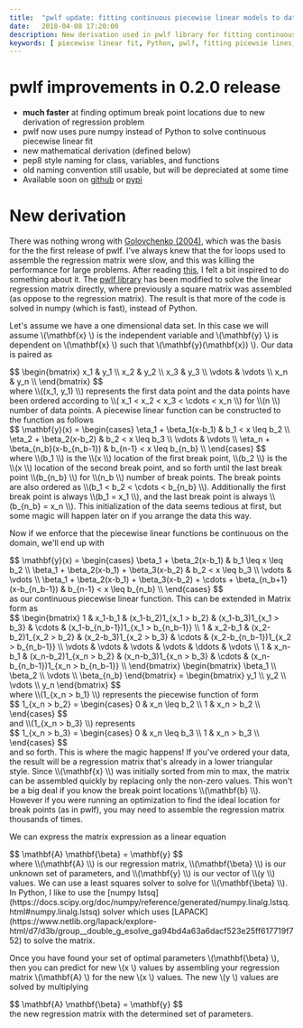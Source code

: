 ```yaml
---
title:  "pwlf update: fitting continuous piecewise linear models to data"
date:   2018-04-08 17:20:00
description: New derivation used in pwlf library for fitting continuous piecewise linear functions to data.
keywords: [ piecewise linear fit, Python, pwlf, fitting picewsie lines, best piecewise linear fit]
---
```


# pwlf improvements in 0.2.0 release
- **much faster** at finding optimum break point locations due to new derivation of regression problem
- pwlf now uses pure numpy instead of Python to solve continuous piecewise linear fit
- new mathematical derivation (defined below)
- pep8 style naming for class, variables, and functions
- old naming convention still usable, but will be depreciated at some time
- Available soon on [github](https://github.com/cjekel/piecewise_linear_fit_py) or [pypi](https://pypi.python.org/pypi/pwlf)

# New derivation

There was nothing wrong with [Golovchenko (2004)](https://golovchenko.org/docs/ContinuousPiecewiseLinearFit.pdf), which was the basis for the the first release of pwlf. I've always knew that the for loops used to assemble the regression matrix were slow, and this was killing the performance for large problems. After reading [this](https://www.regressionist.com/2018/02/07/continuous-piecewise-linear-fitting/), I felt a bit inspired to do something about it. The [pwlf library](https://github.com/cjekel/piecewise_linear_fit_py) has been modified to solve the linear regression matrix directly, where previously a square matrix was assembled (as oppose to the regression matrix). The result is that more of the code is solved in numpy (which is fast), instead of Python.

Let's assume we have a one dimensional data set. In this case we will assume <span>\\(\mathbf{x} \\)</span> is the independent variable and <span>\\(\mathbf{y} \\)</span> is dependent on <span>\\(\mathbf{x} \\)</span> such that <span>\\(\mathbf{y}(\mathbf{x}) \\)</span>. Our data is paired as
<div>
$$
\begin{bmatrix}
x_1 & y_1 \\
x_2 & y_2 \\
x_3 & y_3 \\
\vdots & \vdots \\
x_n & y_n \\
\end{bmatrix}
$$
</div>
where <span>\\((x_1, y_1) \\)</span> represents the first data point and the data points have been ordered according to <span>\\( x_1 < x_2 < x_3 < \cdots < x_n \\)</span> for <span>\\(n \\)</span> number of data points. A piecewise linear function can be constructed to the function as follows
<div>
$$
\mathbf{y}(x) = \begin{cases}
      \eta_1 + \beta_1(x-b_1) & b_1 < x \leq b_2 \\
      \eta_2 + \beta_2(x-b_2) & b_2 < x \leq b_3 \\
      \vdots & \vdots \\
      \eta_n + \beta_{n_b}(x-b_{n_b-1}) & b_{n-1} < x \leq b_{n_b} \\
\end{cases}
$$
</div>
where <span>\\(b_1 \\)</span> is the <span>\\(x \\)</span> location of the first break point, <span>\\(b_2 \\)</span> is the <span>\\(x \\)</span> location of the second break point, and so forth until the last break point <span>\\(b_{n_b} \\)</span> for <span>\\(n_b \\)</span> number of break points. The break points are also ordered as <span>\\(b_1 < b_2 < \cdots < b_{n_b} \\)</span>. Additionally the first break point is always <span>\\(b_1 = x_1 \\)</span>, and the last break point is always <span>\\(b_{n_b} = x_n \\)</span>. This initialization of the data seems tedious at first, but some magic will happen later on if you arrange the data this way.

Now if we enforce that the piecewise linear functions be continuous on the domain, we'll end up with
<div>
$$
\mathbf{y}(x) = \begin{cases}
      \beta_1 + \beta_2(x-b_1) & b_1 \leq x \leq b_2 \\
      \beta_1 + \beta_2(x-b_1) + \beta_3(x-b_2) & b_2 < x \leq b_3 \\
      \vdots & \vdots \\
      \beta_1 + \beta_2(x-b_1) + \beta_3(x-b_2) + \cdots + \beta_{n_b+1}(x-b_{n_b-1}) & b_{n-1} < x \leq b_{n_b} \\
\end{cases}
$$
</div>
as our continuous piecewise linear function. This can be extended in Matrix form as
<div>
$$
\begin{bmatrix}
1 & x_1-b_1 & (x_1-b_2)1_{x_1 > b_2} & (x_1-b_3)1_{x_1 > b_3} & \cdots & (x_1-b_{n_b-1})1_{x_1 > b_{n_b-1}} \\
1 & x_2-b_1 & (x_2-b_2)1_{x_2 > b_2} & (x_2-b_3)1_{x_2 > b_3} & \cdots & (x_2-b_{n_b-1})1_{x_2 > b_{n_b-1}} \\
\vdots & \vdots & \vdots & \vdots &  \ddots & \vdots \\
1 & x_n-b_1 & (x_n-b_2)1_{x_n > b_2} & (x_n-b_3)1_{x_n > b_3} & \cdots & (x_n-b_{n_b-1})1_{x_n > b_{n_b-1}} \\
\end{bmatrix} \begin{bmatrix}
\beta_1 \\
\beta_2 \\
\vdots \\
\beta_{n_b}
\end{bmatrix} = \begin{bmatrix}
y_1 \\
y_2 \\
\vdots \\
y_n
\end{bmatrix}
$$
</div> where <span>\\(1_{x_n > b_1} \\)</span> represents the piecewise function of form
<div>
$$
1_{x_n > b_2} = \begin{cases}
      0 & x_n \leq b_2 \\
	  1 & x_n > b_2 \\
\end{cases}
$$
</div>
and <span>\\(1_{x_n > b_3} \\)</span> represents
<div>
$$
1_{x_n > b_3} = \begin{cases}
      0 & x_n \leq b_3 \\
	  1 & x_n > b_3 \\
\end{cases}
$$
</div> and so forth. This is where the magic happens! If you've ordered your data, the result will be a regression matrix that's already in a lower triangular style. Since <span>\\(\mathbf{x} \\)</span> was initially sorted from min to max, the matrix can be assembled quickly by replacing only the non-zero values. This won't be a big deal if you know the break point locations <span>\\(\mathbf{b} \\)</span>. However if you were running an optimization to find the ideal location for break points (as in pwlf), you may need to assemble the regression matrix thousands of times.

We can express the matrix expression as a linear equation
<div>
$$
\mathbf{A} \mathbf{\beta} = \mathbf{y}
$$
</div>
where <span>\\(\mathbf{A} \\)</span> is our regression matrix, <span>\\(\mathbf{\beta} \\)</span> is our unknown set of parameters, and <span>\\(\mathbf{y} \\)</span> is our vector of <span>\\(y \\)</span> values. We can use a least squares solver to solve for <span>\\(\mathbf{\beta} \\)</span>. In Python, I like to use the [numpy lstsq](https://docs.scipy.org/doc/numpy/reference/generated/numpy.linalg.lstsq.html#numpy.linalg.lstsq) solver which uses [LAPACK](https://www.netlib.org/lapack/explore-html/d7/d3b/group__double_g_esolve_ga94bd4a63a6dacf523e25ff617719f752) to solve the matrix.

Once you have found your set of optimal parameters <span>\\(\mathbf{\beta} \\)</span>, then you can predict for new <span>\\(x \\)</span> values by assembling your regression matrix <span>\\(\mathbf{A} \\)</span> for the new <span>\\(x \\)</span> values. The new <span>\\(y \\)</span> values are solved by multiplying
<div>
$$
\mathbf{A} \mathbf{\beta} = \mathbf{y}
$$
</div>
the new regression matrix with the determined set of parameters.
